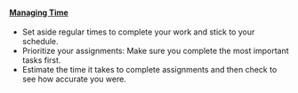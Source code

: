 #### [Managing Time](https://srl.daacs.net/learning-strategies/time-management/)

* Set aside regular times to complete your work and stick to your schedule.
* Prioritize your assignments: Make sure you complete the most important tasks first.
* Estimate the time it takes to complete assignments and then check to see how accurate you were.
